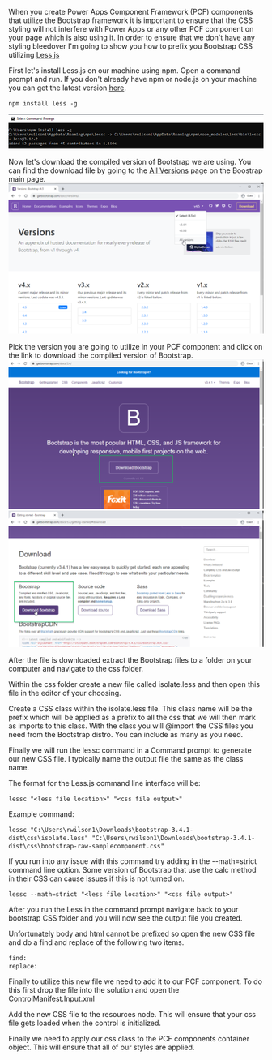 When you create Power Apps Component Framework (PCF) components that utilize the Bootstrap framework it is important to ensure that the CSS styling will not interfere with Power Apps or any other PCF component on your page which is also using it.  In order to ensure that we don't have any styling bleedover I'm going to show you how to prefix you Bootstrap CSS utilizing  [Less.js](http://lesscss.org/#)

First let's install Less.js on our machine using npm. Open a command prompt and run.  If you don't already have npm or node.js on your machine you can get the latest version [here](https://nodejs.org/en/).
```
npm install less -g
```
![install less.js](https://github.com/rwilson504/Blogger/blob/master/Isolate-Boostrap-CSS-PCF/Less-Install-NPM.png?raw=true)

Now let's download the compiled version of Bootstrap we are using.  You can find the download file by going to the [All Versions](https://getbootstrap.com/docs/versions/) page on the Boostrap main page.
![All Version Bootstrap Page](https://github.com/rwilson504/Blogger/blob/master/Isolate-Boostrap-CSS-PCF/Bootstrap-All-Version.png?raw=true)

Pick the version you are going to utilize in your PCF component and click on the link to download the compiled version of Bootstrap.
![Download Version](https://github.com/rwilson504/Blogger/blob/master/Isolate-Boostrap-CSS-PCF/Bootstrap-Download-Distro.png?raw=true)
![Download compiled](https://github.com/rwilson504/Blogger/blob/master/Isolate-Boostrap-CSS-PCF/Bootstrap-Download-Compiled-Version.png?raw=true)

After the file is downloaded extract the Bootstrap files to a folder on your computer and navigate to the css folder.

Within the css folder create a new file called isolate.less and then open this file in the editor of your choosing.

Create a CSS class within the isolate.less file.  This class name will be the prefix which will be applied as a prefix to all the css that we will then mark as imports to this class.  With the class you will @import the CSS files you need from the Bootstrap distro. You can include as many as you need.

Finally we will run the lessc command in a Command prompt to generate our new CSS file.  I typically name the output file the same as the class name. 

The format for the Less.js command line interface will be:
```
lessc "<less file location>" "<css file output>"
```

Example command:
```
lessc "C:\Users\rwilson1\Downloads\bootstrap-3.4.1-dist\css\isolate.less" "C:\Users\rwilson1\Downloads\bootstrap-3.4.1-dist\css\bootstrap-raw-samplecomponent.css"
```

If you run into any issue with this command try adding in the --math=strict command line option.  Some version of Bootstrap that use the calc method in their CSS can cause issues if this is not turned on.

```
lessc --math=strict "<less file location>" "<css file output>"
```

After you run the Less in the command prompt navigate back to your bootstrap CSS folder and you will now see the output file you created.

Unfortunately body and html cannot be prefixed so open the new CSS file and do a find and replace of the following two items.
```
find: 
replace: 
```

Finally to utilize this new file we need to add it to our PCF component.  To do this first drop the file into the solution and open the ControlManifest.Input.xml

Add the new CSS file to the resources node.  This will ensure that your css file gets loaded when the control is initialized.

Finally we need to apply our css class to the PCF components container object.  This will ensure that all of our styles are applied.



<!--stackedit_data:
eyJoaXN0b3J5IjpbMTYyNjk1MjQwOCwxNDYwMDM5NTMyLC0xND
M0MTIxNDM4LDE4ODcyODY2MTcsNDU2Mzk4ODE5LC02MjQ1NDY2
MjQsNTA3MTg1MDIxXX0=
-->
